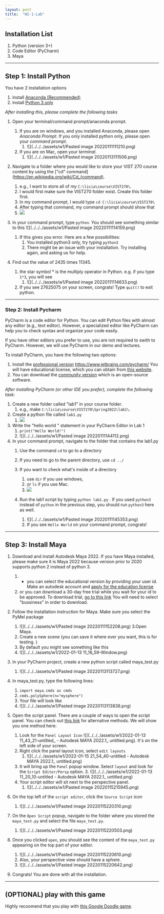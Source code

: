```yaml
---
layout: post
title:  "W1-1-Lab"
---
```



## Installation List 
1. Python  (version 3+)
2. Code Editor (PyCharm)
3. Maya





 
----------------


## Step 1: Install Python 

You have 2 installation options 
1. Install [Anaconda (Recommended)](https://www.anaconda.com/products/individual)
2. Install [Python 3 only](https://www.python.org/downloads/)

*After installing this, please complete the following tasks* 
1. Open your terminal/command prompt/anaconda prompt. 
	1. If you are on windows, and you installed Anaconda, please open *Anaconda Prompt*. If you only installed python only, please open your *command prompt*. 
		1.  ![](../../../assets/w1/Pasted image 20220111111210.png)
	2. If you are on Mac, open your *terminal*.   
		1. ![](../../../assets/w1/Pasted image 20220113111506.png)


2. Navigate to a folder where you would like to store your VIST 270 course content by using the ["cd" command](https://en.wikipedia.org/wiki/Cd_(command). 
	1. e.g., I want to store all of my  `C:\licia\course\VIST270\`. 
	2.  I would first make sure the VIST270 folder exist. Create this folder first. 
	3.  In my command prompt, I would type `cd C:\licia\course\VIST270\`
	4.  After typing that command, my command prompt should show that 
	5.    ![](../../../assets/w1/270week1-01.png)

3.  In your command prompt, type `python`. You should see something similar to this 
  ![](../../../assets/w1/Pasted image 20220111114159.png)
	1. If this gives you error. Here are a few possibilities: 
		1. You installed python3 only, try typing `python3` 
		2. There might be an issue with your installation. Try installing again, and asking us for help. 

4. Find out the value of 2435 times 11345. 
	1. the star symbol * is the multiply operator in Python. e.g. if you type `1*3`, you will see 
		1.   ![](../../../assets/w1/Pasted image 20220111114633.png)
	3. If you see 27625075 on your screen, congrats! Type `quit()` to exit python. 

-------------

### Step 2: Install Pycharm

PyCharm is a code editor for Python. You can edit Python files with almost any editor (e.g., text editor). However, a specialized editor like PyCharm can help you to check syntax and organize your code easily. 

If you have other editors you prefer to use, you are not required to swith to PyCharm. However, we will use PyCharm in our demo and lectures. 

To install PyCharm, you have the following two options: 
1. Install the [professional version](https://www.jetbrains.com/pycharm/) https://www.jetbrains.com/pycharm/ You will have educational license, which you can obtain from [this website](https://www.jetbrains.com/community/education/#students). 
2. You can download the [community version](https://www.jetbrains.com/pycharm/download/#section=windows) which is an open-source software. 

*After installing PyCharm (or other IDE you prefer), complete the following task:* 

1. Create a new folder called "lab1" in your course folder. 
	1. e.g., make   `C:\licia\course\VIST270\Spring2022\lab1\`. 
2. Create a python file called `lab1.py`
	1.    ![](../../../assets/w1/270week1-02.png)
3.  Write the "hello world " statement in your PyCharm Editor in Lab 1
	1. `print("Hello World!")`
	2.  ![](../../../assets/w1/Pasted image 20220111144112.png)
4. In your command prompt, navigate to the folder that contains the lab1.py 
	1. Use the command `cd`  to go to a directory 
	2. If you need to go to the parent directory, use `cd ../` 
	3. If you want to check what's inside of a directory 
		1. use `dir` if you use windows, 
		2. or `ls` if you use Mac. 
		3.  ![](../../../assets/w1/270week1-03.png)

	2.  Run the lab1 script by typing `python lab1.py` . If you used `python3` instead of `python` in the previous step, you should run `python3` here as well. 
		1. ![](../../../assets/w1/Pasted image 20220111145353.png)
		2. If you see `Hello World` on your command prompt, congrats!

-------------


  ## Step 3: Install Maya 


1. Download and install Autodesk Maya 2022. If you have Maya installed, please make sure it is Maya 2022 because version prior to 2020 supports python 2 instead of python 3.  
	1. - you can select the educational version by providing your user id. Make an autodesk account and [apply for the education license](https://www.autodesk.com/education/edu-software/overview?sorting=featured&page=1)
	2.  or you can download a 30-day free trial while you wait for your id to be approved. To download trial, [go to this link](https://www.autodesk.com/products/maya/free-trial?support=ADVANCED&plc=MAYA&term=1-YEAR&quantity=1)  You will need to select "bussiness" in order to download. 
2.  Follow the installation instruction for Maya. Make sure you select the PyMel package 
	1. ![](../../../assets/w1/Pasted image 20220111152208.png)
3.Open Maya. 
	1. Create a new scene (you can save it where ever you want, this is for testing. )
	2.  By default you might see something like this 
	3. ![](../../../assets/w1/2022-01-13 11_16_59-Window.png)
4. In your PyCharm project, create a new python script called maya_test.py 
	1. ![](../../../assets/w1/Pasted image 20220113113727.png)
5. In maya_test.py, type the following lines:
	1. `import maya.cmds as cmds`
	2. `cmds.polySphere(n="mysphere")`
	3. Your file will look like
	4.  ![](../../../assets/w1/Pasted image 20220113113838.png)
6. Open the script panel. There are a couple of ways to open the script panel. You can check out [this link](https://knowledge.autodesk.com/support/maya/learn-explore/caas/CloudHelp/cloudhelp/2020/ENU/Maya-Scripting/files/GUID-7C861047-C7E0-4780-ACB5-752CD22AB02E-htm.html) for alternative methods. We will show you one method here: 
	1. Look for the `Panel Layout Icon` ![](../../../assets/w1/2022-01-13 11_43_21-untitled_ - Autodesk MAYA 2022.1_ untitled.png). It's on the left side of your screen. 
	2. Right click the panel layout icon, select `edit layouts`
		1. ![](../../../assets/w1/2022-01-15 21_54_40-untitled - Autodesk MAYA 2022.1_ untitled.png)
	3. It will bring up the `Panel` popup window. Select  `layout`  and look for the `Script Editor/Persp` option. 
		3. ![](../../../assets/w1/2022-01-13 11_20_10-untitled - Autodesk MAYA 2022.1_ untitled.png)
	4. Your script editor will sit next to the perspective panel. 
		1. ![](../../../assets/w1/Pasted image 20220115215945.png)

7.  On the top left of the `script editor`,  click the `Source Script` icon
	1.  ![](../../../assets/w1/Pasted image 20220115220310.png)
8.  On the `Open Script` popup, navigate to the folder where you stored the `maya_test.py` and select the file `maya_test.py`. 
	1. ![](../../../assets/w1/Pasted image 20220115220503.png)
9. Once you clicked `open`, you should see the content of the `maya_test.py` appearing on the top part of your editor. 
	1. ![](../../../assets/w1/Pasted image 20220115220610.png)
	2. Also, your perspective view should have a sphere. 
	3. ![](../../../assets/w1/Pasted image 20220115220642.png)
10. Congrats! You are done with all the installation. 

---------------

## (OPTIONAL) play with this game 
 Highly recoomend that you play with [this Google Doodle game](https://www.google.com/doodles/celebrating-50-years-of-kids-coding). 
 